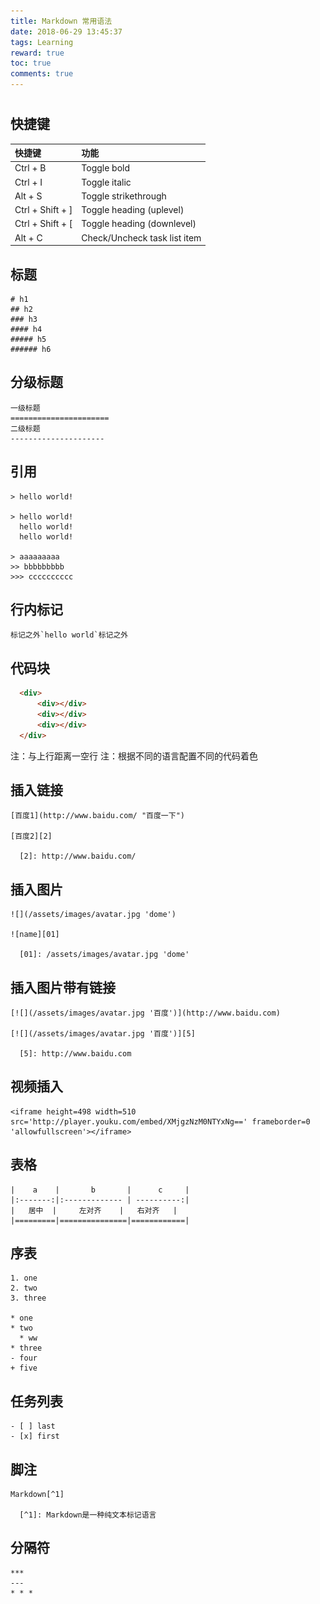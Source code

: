 ```yaml
---
title: Markdown 常用语法
date: 2018-06-29 13:45:37
tags: Learning
reward: true
toc: true
comments: true
---
```

#

## 快捷键

| 快捷键              |  功能                         |
|:-------------------|:-----------------------------|
| Ctrl + B           |  Toggle bold                 |
| Ctrl + I           |  Toggle italic               |
| Alt + S            |  Toggle strikethrough        |
| Ctrl + Shift + ]   |  Toggle heading (uplevel)    |
| Ctrl + Shift + [   |  Toggle heading (downlevel)  |
| Alt + C            |  Check/Uncheck task list item|
<!-- more -->

## 标题

    # h1
    ## h2
    ### h3
    #### h4
    ##### h5
    ###### h6

## 分级标题

    一级标题
    ======================
    二级标题
    ---------------------

## 引用

    > hello world!

    > hello world!
      hello world!
      hello world!

    > aaaaaaaaa
    >> bbbbbbbbb
    >>> cccccccccc  

## 行内标记

    标记之外`hello world`标记之外

## 代码块

```html
  <div>
      <div></div>
      <div></div>
      <div></div>
  </div>
```

注：与上行距离一空行
注：根据不同的语言配置不同的代码着色

## 插入链接

    [百度1](http://www.baidu.com/ "百度一下")

    [百度2][2]

      [2]: http://www.baidu.com/

## 插入图片

    ![](/assets/images/avatar.jpg 'dome')

    ![name][01]

      [01]: /assets/images/avatar.jpg 'dome'

## 插入图片带有链接

    [![](/assets/images/avatar.jpg '百度')](http://www.baidu.com)

    [![](/assets/images/avatar.jpg '百度')][5]

      [5]: http://www.baidu.com

## 视频插入

    <iframe height=498 width=510 src='http://player.youku.com/embed/XMjgzNzM0NTYxNg==' frameborder=0 'allowfullscreen'></iframe>

## 表格

    |    a    |       b       |      c     |
    |:-------:|:------------- | ----------:|
    |   居中  |     左对齐    |   右对齐   |
    |=========|===============|============|

## 序表

    1. one
    2. two
    3. three

    * one
    * two
      * ww
    * three
    - four
    + five

## 任务列表

    - [ ] last
    - [x] first

## 脚注

    Markdown[^1]

      [^1]: Markdown是一种纯文本标记语言

## 分隔符

    ***
    ---
    * * *